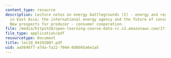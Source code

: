 ```yaml
---
content_type: resource
description: Lecture notes on energy battlegrounds (I) - energy and regional security
  in East Asia; the international energy agency and the future of consumer cooperation;
  New prospects for producer - consumer cooperation.
file: /media/https%3A/open-learning-course-data-rc.s3.amazonaws.com/17-906-reading-seminar-in-social-science-the-geopolitics-and-geoeconomics-of-global-energy-spring-2007/aa5646f7a7dafa2270448d8d45a6e1a5_lec10_04192007.pdf
file_type: application/pdf
resourcetype: Document
title: lec10_04192007.pdf
uid: aa5646f7-a7da-fa22-7044-8d8d45a6e1a5
---
```

